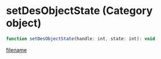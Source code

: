 # setDesObjectState (Category object)

```js
function setDesObjectState(handle: int, state: int): void
```

[filename](setDesObjectState_m.md ':include')